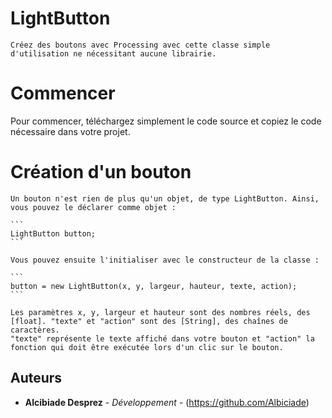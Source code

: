 # LightButton
	Créez des boutons avec Processing avec cette classe simple d'utilisation ne nécessitant aucune librairie.

# Commencer

Pour commencer, téléchargez simplement le code source et copiez le code nécessaire dans votre projet.

# Création d'un bouton

	Un bouton n'est rien de plus qu'un objet, de type LightButton. Ainsi, vous pouvez le déclarer comme objet :
	
	```
	LightButton button;
	```
	
	Vous pouvez ensuite l'initialiser avec le constructeur de la classe :
	
	```
	button = new LightButton(x, y, largeur, hauteur, texte, action);
	```	

	Les paramètres x, y, largeur et hauteur sont des nombres réels, des [float]. "texte" et "action" sont des [String], des chaînes de caractères.
	"texte" représente le texte affiché dans votre bouton et "action" la fonction qui doit être exécutée lors d'un clic sur le bouton.
	
## Auteurs

* **Alcibiade Desprez** - *Développement* - (https://github.com/Albiciade)